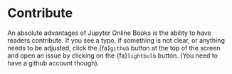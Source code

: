 # Contribute
An absolute advantages of Jupyter Online Books is the ability to have readers contribute. If you see a typo, if something is not clear, or anything needs to be adjusted, click the {fa}`github` button at the top of the screen and open an issue by clicking on the {fa}`lightbulb` button. (You need to have a github account though). 